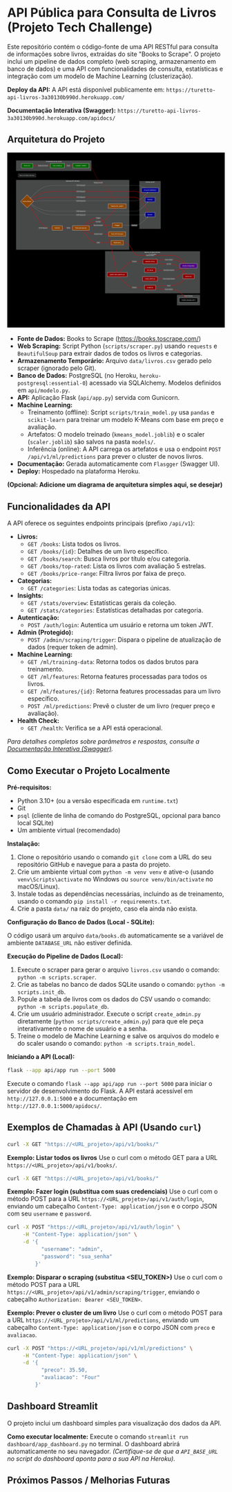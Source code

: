# API Pública para Consulta de Livros (Projeto Tech Challenge)

Este repositório contém o código-fonte de uma API RESTful para consulta de informações sobre livros, extraídas do site "Books to Scrape". O projeto inclui um pipeline de dados completo (web scraping, armazenamento em banco de dados) e uma API com funcionalidades de consulta, estatísticas e integração com um modelo de Machine Learning (clusterização).

**Deploy da API:** A API está disponível publicamente em: `https://turetto-api-livros-3a30130b990d.herokuapp.com/` 

**Documentação Interativa (Swagger):** `https://turetto-api-livros-3a30130b990d.herokuapp.com/apidocs/` 

## Arquitetura do Projeto

![Diagrama da Arquitetura](images/arquitetura.png)



* **Fonte de Dados:** Books to Scrape (https://books.toscrape.com/)
* **Web Scraping:** Script Python (`scripts/scraper.py`) usando `requests` e `BeautifulSoup` para extrair dados de todos os livros e categorias.
* **Armazenamento Temporário:** Arquivo `data/livros.csv` gerado pelo scraper (ignorado pelo Git).
* **Banco de Dados:** PostgreSQL (no Heroku, `heroku-postgresql:essential-0`) acessado via SQLAlchemy. Modelos definidos em `api/modelo.py`.
* **API:** Aplicação Flask (`api/app.py`) servida com Gunicorn.
* **Machine Learning:**
    * Treinamento (offline): Script `scripts/train_model.py` usa `pandas` e `scikit-learn` para treinar um modelo K-Means com base em preço e avaliação.
    * Artefatos: O modelo treinado (`kmeans_model.joblib`) e o scaler (`scaler.joblib`) são salvos na pasta `models/`.
    * Inferência (online): A API carrega os artefatos e usa o endpoint `POST /api/v1/ml/predictions` para prever o cluster de novos livros.
* **Documentação:** Gerada automaticamente com `Flasgger` (Swagger UI).
* **Deploy:** Hospedado na plataforma Heroku.

**(Opcional: Adicione um diagrama de arquitetura simples aqui, se desejar)**

## Funcionalidades da API

A API oferece os seguintes endpoints principais (prefixo `/api/v1`):

* **Livros:**
    * `GET /books`: Lista todos os livros.
    * `GET /books/{id}`: Detalhes de um livro específico.
    * `GET /books/search`: Busca livros por título e/ou categoria.
    * `GET /books/top-rated`: Lista os livros com avaliação 5 estrelas.
    * `GET /books/price-range`: Filtra livros por faixa de preço.
* **Categorias:**
    * `GET /categories`: Lista todas as categorias únicas.
* **Insights:**
    * `GET /stats/overview`: Estatísticas gerais da coleção.
    * `GET /stats/categories`: Estatísticas detalhadas por categoria.
* **Autenticação:**
    * `POST /auth/login`: Autentica um usuário e retorna um token JWT.
* **Admin (Protegido):**
    * `POST /admin/scraping/trigger`: Dispara o pipeline de atualização de dados (requer token de admin).
* **Machine Learning:**
    * `GET /ml/training-data`: Retorna todos os dados brutos para treinamento.
    * `GET /ml/features`: Retorna features processadas para todos os livros.
    * `GET /ml/features/{id}`: Retorna features processadas para um livro específico.
    * `POST /ml/predictions`: Prevê o cluster de um livro (requer preço e avaliação).
* **Health Check:**
    * `GET /health`: Verifica se a API está operacional.

*Para detalhes completos sobre parâmetros e respostas, consulte a [Documentação Interativa (Swagger)](#documentacao-interativa-swagger).*

## Como Executar o Projeto Localmente

**Pré-requisitos:**

* Python 3.10+ (ou a versão especificada em `runtime.txt`)
* Git
* `psql` (cliente de linha de comando do PostgreSQL, opcional para banco local SQLite)
* Um ambiente virtual (recomendado)

**Instalação:**

1.  Clone o repositório usando o comando `git clone` com a URL do seu repositório GitHub e navegue para a pasta do projeto.
2.  Crie um ambiente virtual com `python -m venv venv` e ative-o (usando `venv\Scripts\activate` no Windows ou `source venv/bin/activate` no macOS/Linux).
3.  Instale todas as dependências necessárias, incluindo as de treinamento, usando o comando `pip install -r requirements.txt`.
4.  Crie a pasta `data/` na raiz do projeto, caso ela ainda não exista.

**Configuração do Banco de Dados (Local - SQLite):**

O código usará um arquivo `data/books.db` automaticamente se a variável de ambiente `DATABASE_URL` não estiver definida.

**Execução do Pipeline de Dados (Local):**

1.  Execute o scraper para gerar o arquivo `livros.csv` usando o comando: `python -m scripts.scraper`.
2.  Crie as tabelas no banco de dados SQLite usando o comando: `python -m scripts.init_db`.
3.  Popule a tabela de livros com os dados do CSV usando o comando: `python -m scripts.populate_db`.
4.  Crie um usuário administrador. Execute o script `create_admin.py` diretamente (`python scripts/create_admin.py`) para que ele peça interativamente o nome de usuário e a senha.
5.  Treine o modelo de Machine Learning e salve os arquivos do modelo e do scaler usando o comando: `python -m scripts.train_model`.

**Iniciando a API (Local):**
```bash
flask --app api/app run --port 5000
```

Execute o comando `flask --app api/app run --port 5000` para iniciar o servidor de desenvolvimento do Flask. A API estará acessível em `http://127.0.0.1:5000` e a documentação em `http://127.0.0.1:5000/apidocs/`.

## Exemplos de Chamadas à API (Usando `curl`)
```bash
curl -X GET "https://<URL_projeto>/api/v1/books/"
```

**Exemplo: Listar todos os livros**
Use o curl com o método GET para a URL `https://<URL_projeto>/api/v1/books/`.

```bash
curl -X GET "https://<URL_projeto>/api/v1/books/"
```

**Exemplo: Fazer login (substitua com suas credenciais)**
Use o curl com o método POST para a URL `https://<URL_projeto>/api/v1/auth/login`, enviando um cabeçalho `Content-Type: application/json` e o corpo JSON com seu `username` e `password`.
```bash
curl -X POST "https://<URL_projeto>/api/v1/auth/login" \
     -H "Content-Type: application/json" \
     -d '{
           "username": "admin",
           "password": "sua_senha"
         }'
```

**Exemplo: Disparar o scraping (substitua <SEU_TOKEN>)**
Use o curl com o método POST para a URL `https://<URL_projeto>/api/v1/admin/scraping/trigger`, enviando o cabeçalho `Authorization: Bearer <SEU_TOKEN>`.

**Exemplo: Prever o cluster de um livro**
Use o curl com o método POST para a URL `https://<URL_projeto>/api/v1/ml/predictions`, enviando um cabeçalho `Content-Type: application/json` e o corpo JSON com `preco` e `avaliacao`.

```bash
curl -X POST "https://<URL_projeto>/api/v1/ml/predictions" \
     -H "Content-Type: application/json" \
     -d '{
           "preco": 35.50,
           "avaliacao": "Four"
         }'
```

## Dashboard Streamlit

O projeto inclui um dashboard simples para visualização dos dados da API.

**Como executar localmente:**
Execute o comando `streamlit run dashboard/app_dashboard.py` no terminal. O dashboard abrirá automaticamente no seu navegador. *(Certifique-se de que a `API_BASE_URL` no script do dashboard aponta para a sua API na Heroku).*

## Próximos Passos / Melhorias Futuras


